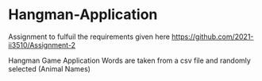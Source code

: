 # Hangman-Application
 
Assignment to fulfuil the requirements given here https://github.com/2021-ii3510/Assignment-2

Hangman Game Application
Words are taken from a csv file and randomly selected
(Animal Names)
